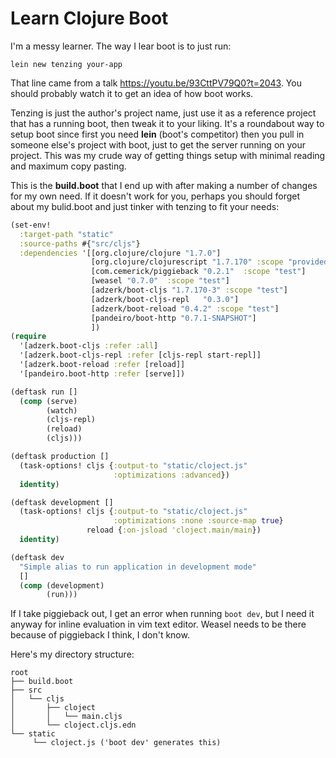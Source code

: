 Learn Clojure Boot
==================

I'm a messy learner. The way I lear boot is to just run:

    lein new tenzing your-app

That line came from a talk https://youtu.be/93CttPV79Q0?t=2043. You should probably watch it to get an idea of how boot works.

Tenzing is just the author's project name, just use it as a reference project that has a running boot, then tweak it to your liking. It's a roundabout way to setup boot since first you need **lein** (boot's competitor) then you pull in someone else's project with boot, just to get the server running on your project. This was my crude way of getting things setup with minimal reading and maximum copy pasting.

This is the **build.boot** that I end up with after making a number of changes for my own need. If it doesn't work for you, perhaps you should forget about my bulid.boot and just tinker with tenzing to fit your needs:

```clojure
(set-env!
  :target-path "static"
  :source-paths #{"src/cljs"}
  :dependencies '[[org.clojure/clojure "1.7.0"]
                  [org.clojure/clojurescript "1.7.170" :scope "provided"]
                  [com.cemerick/piggieback "0.2.1"  :scope "test"]
                  [weasel "0.7.0"  :scope "test"]
                  [adzerk/boot-cljs "1.7.170-3" :scope "test"]
                  [adzerk/boot-cljs-repl   "0.3.0"]
                  [adzerk/boot-reload "0.4.2" :scope "test"]
                  [pandeiro/boot-http "0.7.1-SNAPSHOT"]
                  ])
(require
  '[adzerk.boot-cljs :refer :all]
  '[adzerk.boot-cljs-repl :refer [cljs-repl start-repl]]
  '[adzerk.boot-reload :refer [reload]]
  '[pandeiro.boot-http :refer [serve]])

(deftask run []
  (comp (serve)
        (watch)
        (cljs-repl)
        (reload)
        (cljs)))

(deftask production []
  (task-options! cljs {:output-to "static/cloject.js"
                       :optimizations :advanced})
  identity)

(deftask development []
  (task-options! cljs {:output-to "static/cloject.js"
                       :optimizations :none :source-map true}
                 reload {:on-jsload 'cloject.main/main})
  identity)

(deftask dev
  "Simple alias to run application in development mode"
  []
  (comp (development)
        (run)))
```
If I take piggieback out, I get an error when running ```boot dev```, but I need it anyway for inline evaluation in vim text editor. Weasel needs to be there because of piggieback I think, I don't know.

Here's my directory structure:

```
root
├── build.boot 
├── src
│   └── cljs
│       ├── cloject
│       │   └── main.cljs
│       └── cloject.cljs.edn
└── static
     └── cloject.js ('boot dev' generates this)
```

